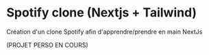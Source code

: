 # Spotify clone (Nextjs + Tailwind)

Création d'un clone Spotify afin d'apprendre/prendre en main NextJs 

(PROJET PERSO EN COURS)
